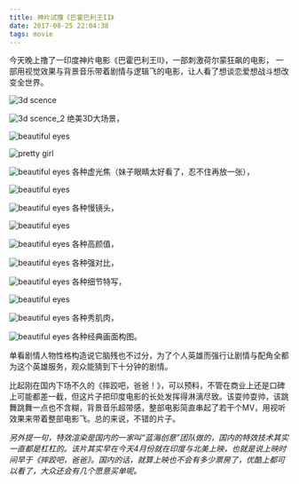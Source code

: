 ```yaml
---
title: 神片试撸《巴霍巴利王II》
date: 2017-08-25 22:04:38
tags: movie
---
```

今天晚上撸了一印度神片电影《巴霍巴利王II》，一部刺激荷尔蒙狂飙的电影，
一部用视觉效果与背景音乐带着剧情与逻辑飞的电影，让人看了想谈恋爱想战斗想改变全世界。
 
 ![3d scence](https://github.com/KangShanR/blogs/blob/master/pictures/baahuballi/11221463.png?raw=true)

![3d scence_2](https://github.com/KangShanR/blogs/blob/master/pictures/baahuballi/11182994.png?raw=true)
 绝美3D大场景，

![beautiful eyes](https://github.com/KangShanR/blogs/blob/master/pictures/baahuballi/17288093.png?raw=true)

 ![pretty girl](https://github.com/KangShanR/blogs/blob/master/pictures/baahuballi/17245146.png?raw=true)

![beautiful eyes](https://github.com/KangShanR/blogs/blob/master/pictures/baahuballi/17645928.png?raw=true)
 各种虚光焦（妹子眼睛太好看了，忍不住再放一张），
  
 ![beautiful eyes](https://github.com/KangShanR/blogs/blob/master/pictures/baahuballi/17502766.png?raw=true)

![beautiful eyes](https://github.com/KangShanR/blogs/blob/master/pictures/baahuballi/17655319.png?raw=true)
 各种慢镜头，
 
 ![beautiful eyes](https://github.com/KangShanR/blogs/blob/master/pictures/baahuballi/17705988.png?raw=true)

![beautiful eyes](https://github.com/KangShanR/blogs/blob/master/pictures/baahuballi/a81563ee-ec3a-417e-8089-e1bb5b0a3fcd.png?raw=true)
 各种高颜值，

 ![beautiful eyes](https://github.com/KangShanR/blogs/blob/master/pictures/baahuballi/14823355.png?raw=true)
 各种强对比，


 ![beautiful eyes](https://github.com/KangShanR/blogs/blob/master/pictures/baahuballi/18441408.png?raw=true)
 各种细节特写，

 ![beautiful eyes](https://github.com/KangShanR/blogs/blob/master/pictures/baahuballi/18425543.png?raw=true)

 ![beautiful eyes](https://github.com/KangShanR/blogs/blob/master/pictures/baahuballi/18542294.png?raw=true)
 各种秀肌肉，
 

 ![beautiful eyes](https://github.com/KangShanR/blogs/blob/master/pictures/baahuballi/18601933.png?raw=true)
 各种经典画面构图。

单看剧情人物性格构造说它脑残也不过分，为了个人英雄而强行让剧情与配角全都为这个英雄服务，观众能猜到下十分钟的剧情。

比起刚在国内下场不久的《摔跤吧，爸爸！》，可以预料，不管在商业上还是口碑上可能都差一截，但这片子把印度电影的长处发挥得淋漓尽致。该耍帅耍帅，该跳舞跳舞一点也不含糊，背景音乐超带感，整部电影简直串起了若干个MV，用视听效果来带着整部电影飞。总的来说，不错的片子。

*另外提一句，特效渲染是国内的一家叫“蓝海创意”团队做的，国内的特效技术其实一直都是杠杠的。该片其实早在今天4月份就在印度与北美上映，也就是说上映时间早于《摔跤吧，爸爸》。国内的话，就算上映也不会有多少票房了，优酷上都可以看了，大众还会有几个愿意买单呢。*